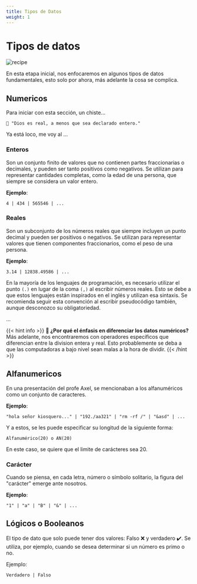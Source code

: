 ```yaml
---
title: Tipos de Datos
weight: 1
---
```


# Tipos de datos

![recipe](/aed-docs/images/datatypes.jpg)

En esta etapa inicial, nos enfocaremos en algunos tipos de datos fundamentales, esto solo por ahora, más adelante la cosa se complica.

## Numericos

Para iniciar con esta sección, un chiste...

    🤡 "Dios es real, a menos que sea declarado entero."

Ya está loco, me voy al ...

### Enteros

Son un conjunto finito de valores que no contienen partes fraccionarias o decimales, y pueden ser tanto positivos como negativos. Se utilizan para representar cantidades completas, como la edad de una persona, que siempre se considera un valor entero.

**Ejemplo**:

```
4 | 434 | 565546 | ...
```

### Reales

Son un subconjunto de los números reales que siempre incluyen un punto decimal y pueden ser positivos o negativos. Se utilizan para representar valores que tienen componentes fraccionarios, como el peso de una persona.

**Ejemplo**:

```
3.14 | 12838.49586 | ...
```

En la mayoría de los lenguajes de programación, es necesario utilizar el punto `(.)` en lugar de la coma `(,)` al escribir números reales. Esto se debe a que estos lenguajes están inspirados en el inglés y utilizan esa sintaxis. Se recomienda seguir esta convención al escribir pseudocódigo también, aunque desconozco su obligatoriedad.

...

{{< hint info >}}
**🤔 ¿Por qué el énfasis en diferenciar los datos numéricos?**  
Más adelante, nos encontraremos con operadores específicos que diferencian entre la division entera y real. Esto probablemente se deba a que las computadoras a bajo nivel sean malas a la hora de dividir.
{{< /hint >}}

## Alfanumericos

En una presentación del profe Axel, se mencionaban a los alfanuméricos como un conjunto de caracteres.

**Ejemplo**:

```
"hola señor kiosquero..." | "192./aa321" | "rm -rf /" | "&asd" | ...
```

Y a estos, se les puede especificar su longitud de la siguiente forma:

```
Alfanumérico(20) o AN(20)
```

En este caso, se quiere que el limite de carácteres sea 20.

### Carácter

Cuando se piensa, en cada letra, número o símbolo solitario, la figura del "carácter" emerge ante nosotros.

**Ejemplo**:

```
"1" | "a" | "B" | "&" | ...
```

## Lógicos o Booleanos

El tipo de dato que solo puede tener dos valores: Falso ❌ y verdadero ✔️. Se utiliza, por ejemplo, cuando se desea determinar si un número es primo o no.

Ejemplo:

```
Verdadero | Falso
```